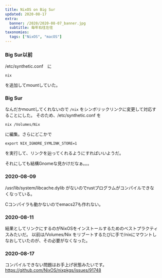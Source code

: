 ```yaml
---
title: NixOS on Big Sur
updated: 2020-08-17
extra:
  banner: /2020/2020-08-07_banner.jpg
  subtitle: 毎年右往左往
taxonomies:
  tags: ["NixOS", "macOS"]
---
```

### Big Sur以前

/etc/synthetic.conf　に

```
nix
```

を追加してmountしていた。

### Big Sur

なんだかmountしてくれないので `/nix` をシンボリックリンクに変更して対応することにした。
そのため、/etc/synthetic.conf を

```
nix	/Volumes/Nix
```
に編集。さらにどこかで

```
export NIX_IGNORE_SYMLINK_STORE=1
```

を実行して、リンクを辿ってくれるようにすればいいようだ。

それにしても結構Gnomeな見かけだなぁ。。。

### 2020-08-09

/usr/lib/system/libcache.dylib がないのでrustプログラムがコンパイルできなくなっている。

Cコンパイラも動かないのでemacs27も作れない。

### 2020-08-11

結果としてリンクにするのがNixOSをインストールするためのベストプラクティスみたいだ。
以前は/Volumes/Nix をリブートするたびに手で/nixにマウントしなおしていたのが、その必要がなくなった。

### 2020-08-17

コンパイルできない問題はお手上げ状態みたいです。
https://github.com/NixOS/nixpkgs/issues/91748
